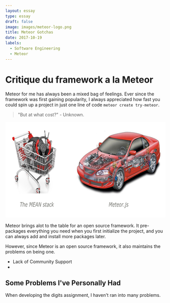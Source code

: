 ```yaml
---
layout: essay
type: essay
draft: false
image: images/meteor-logo.png
title: Meteor Gotchas
date: 2017-10-19
labels:
  - Software Engineering
  - Meteor
---
```


# Critique du framework a la Meteor

Meteor for me has always been a mixed bag of feelings. Ever since the framework was first gaining popularity, I always appreciated how fast you could spin up a project in just one line of code ```meteor create try-meteor```.

<blockquote>"But at what cost?" - Unknown.</blockquote>

<center>
  <img style="height: 300px;" src="../images/meteor-comparison.png"/>
</center>

Meteor brings alot to the table for an open source framework. It pre-packages everything you need when you first initialize the project, and you can always add and install more packages later.


However, since Meteor is an open source framework, it also maintains the problems on being one.
- Lack of Community Support
-

## Some Problems I've Personally Had

When developing the digits assignment, I haven't ran into many problems.

